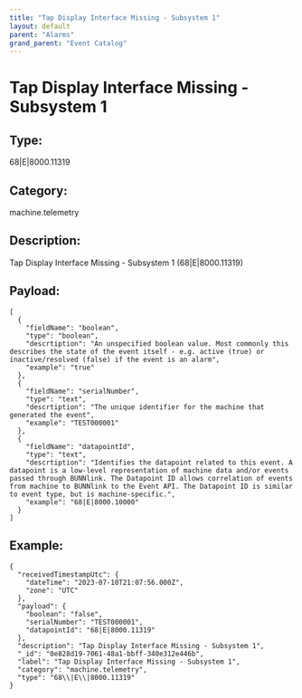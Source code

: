 ```yaml
---
title: "Tap Display Interface Missing - Subsystem 1"
layout: default
parent: "Alarms"
grand_parent: "Event Catalog"
---
```


# Tap Display Interface Missing - Subsystem 1

## Type:

68\|E\|8000.11319

## Category:

machine.telemetry

## Description: 

Tap Display Interface Missing - Subsystem 1 (68\|E\|8000.11319)

## Payload:

```
[
  {
    "fieldName": "boolean",
    "type": "boolean",
    "descrtiption": "An unspecified boolean value. Most commonly this describes the state of the event itself - e.g. active (true) or inactive/resolved (false) if the event is an alarm",
    "example": "true"
  },
  {
    "fieldName": "serialNumber",
    "type": "text",
    "descrtiption": "The unique identifier for the machine that generated the event",
    "example": "TEST000001"
  },
  {
    "fieldName": "datapointId",
    "type": "text",
    "descrtiption": "Identifies the datapoint related to this event. A datapoint is a low-level representation of machine data and/or events passed through BUNNlink. The Datapoint ID allows correlation of events from machine to BUNNlink to the Event API. The Datapoint ID is similar to event type, but is machine-specific.",
    "example": "68|E|8000.10000"
  }
]
```

## Example:

```
{
  "receivedTimestampUtc": {
    "dateTime": "2023-07-10T21:07:56.000Z",
    "zone": "UTC"
  },
  "payload": {
    "boolean": "false",
    "serialNumber": "TEST000001",
    "datapointId": "68|E|8000.11319"
  },
  "description": "Tap Display Interface Missing - Subsystem 1",
  "_id": "0e828d19-7061-48a1-bbff-340e312e446b",
  "label": "Tap Display Interface Missing - Subsystem 1",
  "category": "machine.telemetry",
  "type": "68\\|E\\|8000.11319"
}
```
